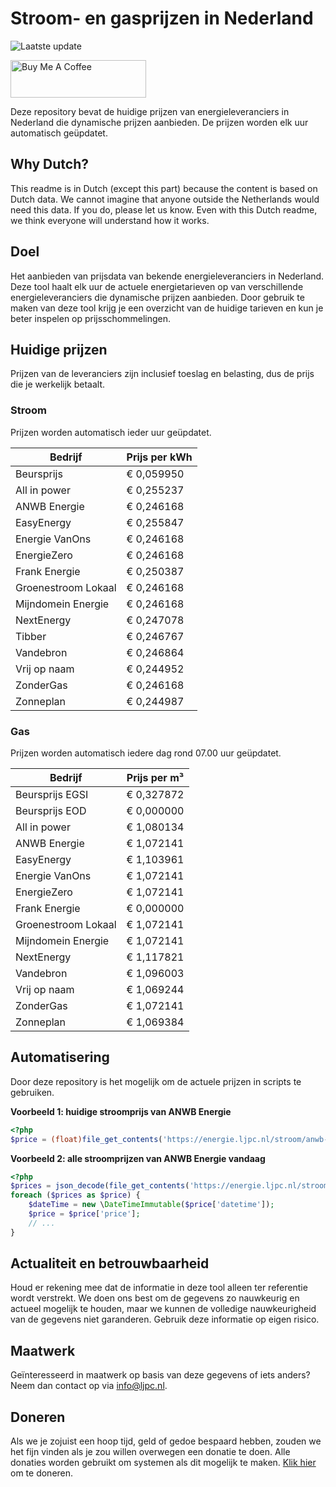 # Stroom- en gasprijzen in Nederland

![Laatste update](https://img.shields.io/badge/laatste%20update-2023--12--22%2011%3A00%20CET-brightgreen)

<a href="https://www.buymeacoffee.com/Lars-" target="_blank"><img src="https://cdn.buymeacoffee.com/buttons/v2/default-orange.png" alt="Buy Me A Coffee" height="60" style="height: 60px !important;width: 217px !important;" ></a>

Deze repository bevat de huidige prijzen van energieleveranciers in Nederland die dynamische prijzen aanbieden. De prijzen worden elk uur automatisch geüpdatet.

## Why Dutch?

This readme is in Dutch (except this part) because the content is based on Dutch data. We cannot imagine that anyone outside the Netherlands would need this data. If you do, please let us know. Even with this Dutch readme, we think
everyone will understand how it works.

## Doel

Het aanbieden van prijsdata van bekende energieleveranciers in Nederland. Deze tool haalt elk uur de actuele energietarieven op van verschillende energieleveranciers die dynamische prijzen aanbieden. Door gebruik te maken van deze tool
krijg je een overzicht van de huidige tarieven en kun je beter inspelen op prijsschommelingen.

## Huidige prijzen

Prijzen van de leveranciers zijn inclusief toeslag en belasting, dus de prijs die je werkelijk betaalt.

### Stroom

Prijzen worden automatisch ieder uur geüpdatet.

 Bedrijf | Prijs per kWh 
---------|---------------
Beursprijs | € 0,059950
All in power | € 0,255237
ANWB Energie | € 0,246168
EasyEnergy | € 0,255847
Energie VanOns | € 0,246168
EnergieZero | € 0,246168
Frank Energie | € 0,250387
Groenestroom Lokaal | € 0,246168
Mijndomein Energie | € 0,246168
NextEnergy | € 0,247078
Tibber | € 0,246767
Vandebron | € 0,246864
Vrij op naam | € 0,244952
ZonderGas | € 0,246168
Zonneplan | € 0,244987


### Gas

Prijzen worden automatisch iedere dag rond 07.00 uur geüpdatet.

 Bedrijf | Prijs per m³ 
---------|--------------
Beursprijs EGSI | € 0,327872
Beursprijs EOD | € 0,000000
All in power | € 1,080134
ANWB Energie | € 1,072141
EasyEnergy | € 1,103961
Energie VanOns | € 1,072141
EnergieZero | € 1,072141
Frank Energie | € 0,000000
Groenestroom Lokaal | € 1,072141
Mijndomein Energie | € 1,072141
NextEnergy | € 1,117821
Vandebron | € 1,096003
Vrij op naam | € 1,069244
ZonderGas | € 1,072141
Zonneplan | € 1,069384


## Automatisering

Door deze repository is het mogelijk om de actuele prijzen in scripts te gebruiken.

**Voorbeeld 1: huidige stroomprijs van ANWB Energie**

```php
<?php
$price = (float)file_get_contents('https://energie.ljpc.nl/stroom/anwb-energie-nu.txt');

```

**Voorbeeld 2: alle stroomprijzen van ANWB Energie vandaag**

```php
<?php
$prices = json_decode(file_get_contents('https://energie.ljpc.nl/stroom/all-in-power-vandaag.json'),true);
foreach ($prices as $price) {
    $dateTime = new \DateTimeImmutable($price['datetime']);
    $price = $price['price'];
    // ...
}
```

## Actualiteit en betrouwbaarheid

Houd er rekening mee dat de informatie in deze tool alleen ter referentie wordt verstrekt. We doen ons best om de gegevens zo nauwkeurig en actueel mogelijk te houden, maar we kunnen de volledige nauwkeurigheid van de gegevens niet
garanderen. Gebruik deze informatie op eigen risico.

## Maatwerk

Geïnteresseerd in maatwerk op basis van deze gegevens of iets anders? Neem dan contact op
via [info@ljpc.nl](mailto:info@ljpc.nl?subject=Energie%20prijzen).

## Doneren

Als we je zojuist een hoop tijd, geld of gedoe bespaard hebben, zouden we het fijn vinden als je zou willen overwegen een
donatie te doen. Alle donaties worden gebruikt om systemen als dit mogelijk te
maken. [Klik hier](https://www.buymeacoffee.com/Lars-) om te doneren.
